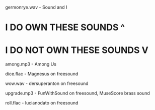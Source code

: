 germonrye.wav - Sound and I

# I DO OWN THESE SOUNDS ^

# I DO NOT OWN THESE SOUNDS V

among.mp3 - Among Us

dice.flac - Magnesus on freesound

wow.wav - dersuperanton on freesound

upgrade.mp3 - FunWithSound on freesound, MuseScore brass sound

roll.flac - lucianodato on freesound
